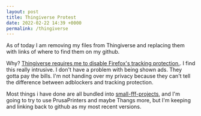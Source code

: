 ```yaml
---
layout: post
title: Thingiverse Protest
date: 2022-02-22 14:39 +0000
permalink: /thingiverse
---
```


As of today I am removing my files from Thingiverse and replacing them with links of where to find them on my github.

Why? [Thingiverse requires me to disable Firefox's tracking protection.](https://www.reddit.com/r/3Dprinting/comments/sy4hvw/thingiverse_now_doesnt_allow_download_if_i_have/). I find this really intrusive. I don't have a problem with being shown ads. They gotta pay the bills. I'm not handing over my privacy because they can't tell the difference between adblockers and tracking protection.

Most things i have done are all bundled into [small-fff-projects](https://github.com/strayr/small-fff-projects), and I'm going to try to use PrusaPrinters and maybe Thangs more, but I'm keeping and linking back to github as my most recent versions.